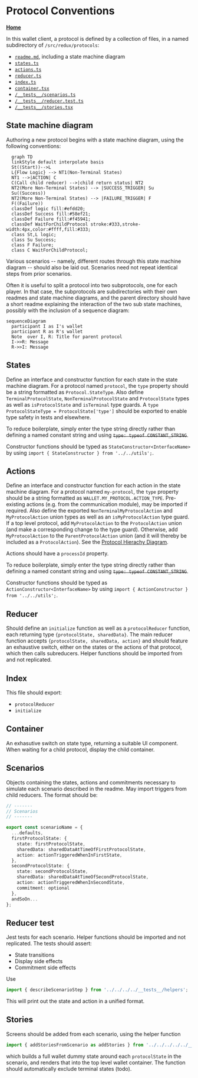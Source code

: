 # Protocol Conventions

**[Home](./index.md)**

In this wallet client, a protocol is defined by a collection of files, in a named subdirectory of `/src/redux/protocols`:

- [`readme.md`](#state-machine-diagram), including a state machine diagram
- [`states.ts`](#states)
- [`actions.ts`](#actions)
- [`reducer.ts`](#reducer)
- [`index.ts`](#index)
- [`container.tsx`](#container)
- [`/__tests__/scenarios.ts`](#scenarios)
- [`/__tests__/reducer.test.ts`](#reducer-test)
- [`/__tests__/stories.tsx`](#stories)

## State machine diagram

<a name="state-machine-diagram"></a>
Authoring a new protocol begins with a state machine diagram, using the following conventions:

```mermaid
  graph TD
  linkStyle default interpolate basis
  St((Start))-->L
  L{Flow Logic} --> NT1(Non-Terminal States)
  NT1 -->|ACTION| C
  C(Call child reducer) -->|child return status| NT2
  NT2(More Non-Terminal States) --> |SUCCESS_TRIGGER| Su
  Su((Success))
  NT2(More Non-Terminal States) --> |FAILURE_TRIGGER| F
  F((Failure))
  classDef logic fill:#efdd20;
  classDef Success fill:#58ef21;
  classDef Failure fill:#f45941;
  classDef WaitForChildProtocol stroke:#333,stroke-width:4px,color:#ffff,fill:#333;
  class St,L logic;
  class Su Success;
  class F Failure;
  class C WaitForChildProtocol;
```

Various scenarios -- namely, different routes through this state machine diagram -- should also be laid out. Scenarios need not repeat identical steps from prior scenarios.

Often it is useful to split a protocol into two subprotocols, one for each player. In that case, the subprotocols are subdirectories with their own readmes and state machine diagrams, and the parent directory should have a short readme explaining the interaction of the two sub state machines, possibly with the inclusion of a sequence diagram:

```mermaid
sequenceDiagram
  participant I as I's wallet
  participant R as R's wallet
  Note  over I, R: Title for parent protocol
  I->>R: Message
  R->>I: Message
```

## States

<a name="states"></a>

Define an interface and constructor function for each state in the state machine diagram. For a protocol named `protocol`, the `type` property should be a string formatted as `Protocol.StateType`. Also define `TerminalProtocolState`, `NonTerminalProtocolState` and `ProtocolState` types as well as `isProtocolState` and `isTerminal` type guards. A `type ProtocolStateType = ProtocolState['type']` should be exported to enable type safety in tests and elsewhere.

To reduce boilerplate, simply enter the type string directly rather than defining a named constant string and using ~~`type: typeof CONSTANT_STRING`~~.

Constructor functions should be typed as `StateConstructor<InterfaceName>` by using `import { StateConstructor } from '../../utils';`.

## Actions

<a name="actions"></a>

Define an interface and constructor function for each action in the state machine diagram. For a protocol named `my-protocol`, the `type` property should be a string formatted as `WALLET.MY_PROTOCOL.ACTION_TYPE`. Pre-existing actions (e.g. from the communication module), may be imported if required. Also define the exported `NonTerminalMyProtocolAction` and `MyProtocolAction` union types as well as an `isMyProtocolAction` type guard. If a top level protocol, add `MyProtocolAction` to the `ProtocolAction` union (and make a corresponding change to the type guard). Otherwise, add `MyProtocolAction` to the `ParentProtocolAction` union (and it will thereby be included as a `ProtocolAction`). See the [Protocol Hierachy Diagram](./actions.md#hierarchy).

Actions should have a `processId` property.

To reduce boilerplate, simply enter the type string directly rather than defining a named constant string and using ~~`type: typeof CONSTANT_STRING`~~.

Constructor functions should be typed as `ActionConstructor<InterfaceName>` by using `import { ActionConstructor } from '../../utils';`.

## Reducer

Should define an `initialize` function as well as a `protocolReducer` function, each returning type `{protocolState, sharedData}`. The main reducer function accepts `{protocolState, sharedData, action}` and should feature an exhaustive switch, either on the states or the actions of that protocol, which then calls subreducers. Helper functions should be imported from and not replicated.

<a name="reducer"></a>

## Index

<a name="index"></a>

This file should export:

- `protocolReducer`
- `initialize`
  <!-- TODO -->

## Container

<a name="container"></a>
An exhasutive switch on state type, returning a suitable UI component. When waiting for a child protocol, display the child container.

## Scenarios

<a name="scenarios"></a>
Objects containing the states, actions and commitments necessary to simulate each scenario described in the readme. May import triggers from child reducers. The format should be:

```typescript
// -------
// Scenarios
// -------

export const scenarioName = {
  ...defaults,
  firstProtocolState: {
    state: firstProtocolState,
    sharedData: sharedDataAtTimeOfFirstProtocolState,
    action: actionTriggeredWhenInFirstState,
  },
  secondProtocolState: {
    state: secondProtocolState,
    sharedData: sharedDataAtTimeOfSecondProtocolState,
    action: actionTriggeredWhenInSecondState,
    commitment: optional
  },
  andSoOn...
};

```

<!-- TODO -->

## Reducer test

<a name="reducer-test"></a>
Jest tests for each scenario. Helper functions should be imported and not replicated. The tests should assert:

- State transitions
- Display side effects
- Commitment side effects
  <!-- TODO -->

Use

```typescript
import { describeScenarioStep } from '../../../../__tests__/helpers';
```

This will print out the state and action in a unified format.

## Stories

<a name="stories"></a>
Screens should be added from each scenario, using the helper function

```typescript
import { addStoriesFromScenario as addStories } from '../../../../../__stories__';
```

which builds a full wallet dummy state around each `protocolState` in the scenario, and renders that into the top level wallet container. The function should automatically exclude terminal states (todo).

<!-- TODO -->
